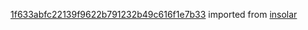 [1f633abfc22139f9622b791232b49c616f1e7b33](https://github.com/insolar/insolar/commit/1f633abfc22139f9622b791232b49c616f1e7b33) imported from [insolar](https://github.com/insolar/insolar)
